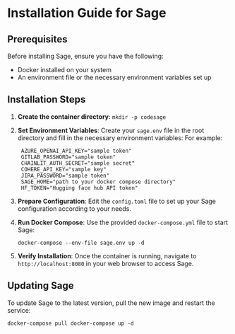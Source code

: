 # Installation Guide for Sage

## Prerequisites

Before installing Sage, ensure you have the following:

- Docker installed on your system
- An environment file or the necessary environment variables set up

## Installation Steps

1. **Create the container directory**: `mkdir -p codesage`

2. **Set Environment Variables**: Create your `sage.env` file in the root directory and fill in the necessary environment variables: For example:
   ```shell
    AZURE_OPENAI_API_KEY="sample token"
    GITLAB_PASSWORD="sample token"
    CHAINLIT_AUTH_SECRET="sample secret"
    COHERE_API_KEY="sample key"
    JIRA_PASSWORD="sample token"
    SAGE_HOME="path to your docker compose directory"
    HF_TOKEN="Hugging face hub API token"
   ```

3. **Prepare Configuration**: Edit the `config.toml` file to set up your Sage configuration according to your needs.

4. **Run Docker Compose**: Use the provided `docker-compose.yml` file to start Sage: 
    
    `docker-compose --env-file sage.env up -d`

5. **Verify Installation**: Once the container is running, navigate to `http://localhost:8080` in your web browser to access Sage.

## Updating Sage

To update Sage to the latest version, pull the new image and restart the service:

`docker-compose pull docker-compose up -d`
